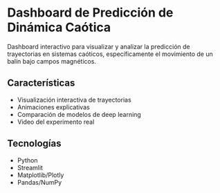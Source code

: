 # Dashboard de Predicción de Dinámica Caótica

Dashboard interactivo para visualizar y analizar la predicción de trayectorias en sistemas caóticos, específicamente el movimiento de un balín bajo campos magnéticos.

## Características
- Visualización interactiva de trayectorias
- Animaciones explicativas
- Comparación de modelos de deep learning
- Video del experimento real

## Tecnologías
- Python
- Streamlit
- Matplotlib/Plotly
- Pandas/NumPy